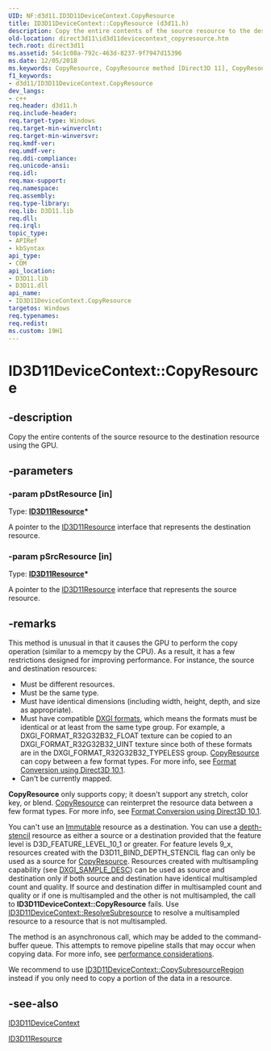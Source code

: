 ```yaml
---
UID: NF:d3d11.ID3D11DeviceContext.CopyResource
title: ID3D11DeviceContext::CopyResource (d3d11.h)
description: Copy the entire contents of the source resource to the destination resource using the GPU.
old-location: direct3d11\id3d11devicecontext_copyresource.htm
tech.root: direct3d11
ms.assetid: 54c1c08a-792c-463d-8237-9f7947d15396
ms.date: 12/05/2018
ms.keywords: CopyResource, CopyResource method [Direct3D 11], CopyResource method [Direct3D 11],ID3D11DeviceContext interface, ID3D11DeviceContext interface [Direct3D 11],CopyResource method, ID3D11DeviceContext.CopyResource, ID3D11DeviceContext::CopyResource, b389573e-412e-6a72-6e59-396d4bd62341, d3d11/ID3D11DeviceContext::CopyResource, direct3d11.id3d11devicecontext_copyresource
f1_keywords:
- d3d11/ID3D11DeviceContext.CopyResource
dev_langs:
- c++
req.header: d3d11.h
req.include-header: 
req.target-type: Windows
req.target-min-winverclnt: 
req.target-min-winversvr: 
req.kmdf-ver: 
req.umdf-ver: 
req.ddi-compliance: 
req.unicode-ansi: 
req.idl: 
req.max-support: 
req.namespace: 
req.assembly: 
req.type-library: 
req.lib: D3D11.lib
req.dll: 
req.irql: 
topic_type:
- APIRef
- kbSyntax
api_type:
- COM
api_location:
- D3D11.lib
- D3D11.dll
api_name:
- ID3D11DeviceContext.CopyResource
targetos: Windows
req.typenames: 
req.redist: 
ms.custom: 19H1
---
```


# ID3D11DeviceContext::CopyResource


## -description


Copy the entire contents of the source resource to the destination resource using the GPU. 


## -parameters




### -param pDstResource [in]

Type: <b><a href="https://docs.microsoft.com/windows/desktop/api/d3d11/nn-d3d11-id3d11resource">ID3D11Resource</a>*</b>

A pointer to the <a href="https://docs.microsoft.com/windows/desktop/api/d3d11/nn-d3d11-id3d11resource">ID3D11Resource</a> interface that represents the destination resource.


### -param pSrcResource [in]

Type: <b><a href="https://docs.microsoft.com/windows/desktop/api/d3d11/nn-d3d11-id3d11resource">ID3D11Resource</a>*</b>

A pointer to the <a href="https://docs.microsoft.com/windows/desktop/api/d3d11/nn-d3d11-id3d11resource">ID3D11Resource</a> interface that represents the source resource.


## -remarks



This method is unusual in that it causes the GPU to perform the copy operation (similar to a memcpy by the CPU). As a result, it has a few restrictions designed for improving performance. For instance, the source and destination resources:

<ul>
<li>Must be different resources.</li>
<li>Must be the same type.</li>
<li>Must have identical dimensions (including width, height, depth, and size as appropriate).</li>
<li>Must have compatible <a href="https://docs.microsoft.com/windows/desktop/api/dxgiformat/ne-dxgiformat-dxgi_format">DXGI formats</a>, which means the formats must be identical or at least from the same type group. For example, a DXGI_FORMAT_R32G32B32_FLOAT texture can be copied to an DXGI_FORMAT_R32G32B32_UINT texture since both of these formats are in the DXGI_FORMAT_R32G32B32_TYPELESS group. <a href="https://docs.microsoft.com/windows/desktop/api/d3d10/nf-d3d10-id3d10device-copyresource">CopyResource</a> can copy between a few format types. For more info, see <a href="https://docs.microsoft.com/windows/desktop/direct3d10/d3d10-graphics-programming-guide-resources-block-compression">Format Conversion using Direct3D 10.1</a>.</li>
<li>Can't be currently mapped.</li>
</ul>
<b>CopyResource</b> only supports copy; it doesn't support any stretch, color key, or blend. <a href="https://docs.microsoft.com/windows/desktop/api/d3d10/nf-d3d10-id3d10device-copyresource">CopyResource</a> can reinterpret the resource data between a few format types. For more info, see <a href="https://docs.microsoft.com/windows/desktop/direct3d10/d3d10-graphics-programming-guide-resources-block-compression">Format Conversion using Direct3D 10.1</a>.

You can't use an <a href="https://docs.microsoft.com/windows/desktop/api/d3d11/ne-d3d11-d3d11_usage">Immutable</a> resource as a destination. You can use a   <a href="https://docs.microsoft.com/windows/desktop/api/d3d11/ne-d3d11-d3d11_bind_flag">depth-stencil</a> resource as either a source or a destination provided that the feature level is D3D_FEATURE_LEVEL_10_1 or greater. For feature levels 9_x, resources created with the D3D11_BIND_DEPTH_STENCIL flag can only be used as a source for <a href="https://docs.microsoft.com/windows/desktop/api/d3d10/nf-d3d10-id3d10device-copyresource">CopyResource</a>.  Resources created with multisampling capability (see <a href="https://docs.microsoft.com/windows/desktop/api/dxgicommon/ns-dxgicommon-dxgi_sample_desc">DXGI_SAMPLE_DESC</a>) can be used as source and destination only if both source and destination have identical multisampled count and quality. If source and destination differ in multisampled count and quality or if one is multisampled and the other is not multisampled, the call to <b>ID3D11DeviceContext::CopyResource</b> fails. Use <a href="https://docs.microsoft.com/windows/desktop/api/d3d11/nf-d3d11-id3d11devicecontext-resolvesubresource">ID3D11DeviceContext::ResolveSubresource</a> to resolve a multisampled resource to a resource that is not multisampled.

The method is an asynchronous call, which may be added to the command-buffer queue. This attempts to remove pipeline stalls that may occur when copying data. For more info, see <a href="https://docs.microsoft.com/windows/desktop/direct3d10/d3d10-graphics-programming-guide-resources-mapping">performance considerations</a>.

We recommend to use <a href="https://docs.microsoft.com/windows/desktop/api/d3d11/nf-d3d11-id3d11devicecontext-copysubresourceregion">ID3D11DeviceContext::CopySubresourceRegion</a> instead if you only need to copy a portion of the data in a resource.




## -see-also




<a href="https://docs.microsoft.com/windows/desktop/api/d3d11/nn-d3d11-id3d11devicecontext">ID3D11DeviceContext</a>



<a href="https://docs.microsoft.com/windows/desktop/api/d3d11/nn-d3d11-id3d11resource">ID3D11Resource</a>
 

 


